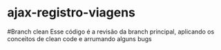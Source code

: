 # ajax-registro-viagens

#Branch clean
Esse código é a revisão da branch principal, aplicando os conceitos de clean code e arrumando alguns bugs
